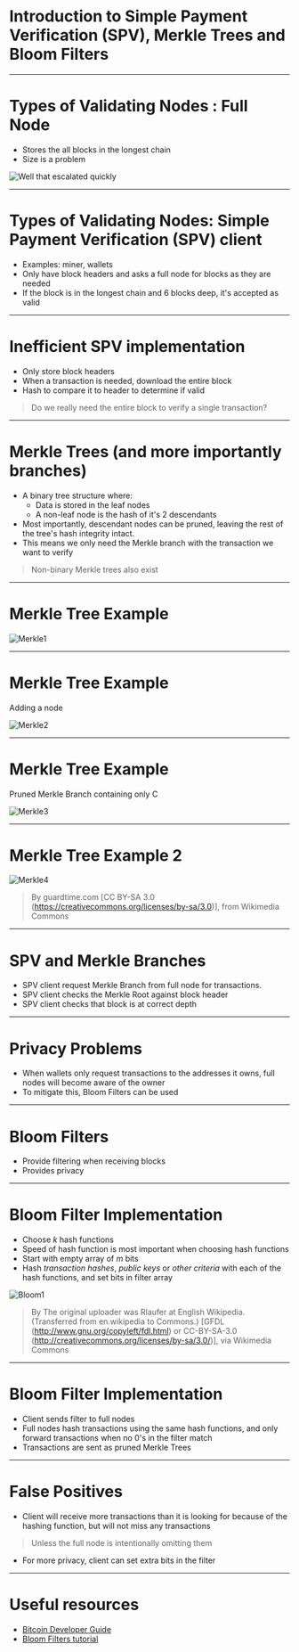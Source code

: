 # Introduction to Simple Payment Verification (SPV), Merkle Trees and Bloom Filters

---
# Types of Validating Nodes : Full Node
  * Stores the all blocks in the longest chain  
  * Size is a problem 

  ![](https://raw.githubusercontent.com/tari-labs/tari-university/mikethetike-merkle-trees/merkle-trees-and-spv-1/sources/eth-blockchain-size.png "Well that escalated quickly")

---

# Types of Validating Nodes: Simple Payment Verification (SPV) client
* Examples: miner, wallets
* Only have block headers and asks a full node for blocks as they are needed
* If the block is in the longest chain and 6 blocks deep, it's accepted as valid

---

# Inefficient SPV implementation
* Only store block headers
* When a transaction is needed, download the entire block
* Hash to compare it to header to determine if valid
> Do we really need the entire block to verify a single transaction?

---
# Merkle Trees (and more importantly branches)

* A binary tree structure where:
  * Data is stored in the leaf nodes
  * A non-leaf node is the hash of it's 2 descendants
* Most importantly, descendant nodes can be pruned, leaving the rest of the tree's hash integrity intact.
* This means we only need the Merkle branch with the transaction we want to verify

> Non-binary Merkle trees also exist

--- 
# Merkle Tree Example

![Merkle1](https://raw.githubusercontent.com/tari-labs/tari-university/mikethetike-merkle-trees/merkle-trees-and-spv-1/sources/merkle-1.svg.png)

--- 
# Merkle Tree Example

Adding a node

![Merkle2](https://raw.githubusercontent.com/tari-labs/tari-university/mikethetike-merkle-trees/merkle-trees-and-spv-1/sources/merkle-2.svg.png)

---

# Merkle Tree Example

Pruned Merkle Branch containing only C

![Merkle3](https://raw.githubusercontent.com/tari-labs/tari-university/mikethetike-merkle-trees/merkle-trees-and-spv-1/sources/merkle-3.svg.png)

---
# Merkle Tree Example 2

![Merkle4](https://raw.githubusercontent.com/tari-labs/tari-university/mikethetike-merkle-trees/merkle-trees-and-spv-1/sources/hashchain.png)



> By guardtime.com [CC BY-SA 3.0  (https://creativecommons.org/licenses/by-sa/3.0)], from Wikimedia Commons
---
# SPV and Merkle Branches

* SPV client request Merkle Branch from full node for transactions. 
* SPV client checks the Merkle Root against block header
* SPV client checks that block is at correct depth

---
# Privacy Problems
* When wallets only request transactions to the addresses it owns, full nodes will become aware of the owner
* To mitigate this, Bloom Filters can be used

--- 
# Bloom Filters

* Provide filtering when receiving blocks
* Provides privacy

--- 
# Bloom Filter Implementation
* Choose _k_ hash functions
* Speed of hash function is most important when choosing hash functions
* Start with empty array of _m_ bits
* Hash _transaction hashes_, _public keys_ or _other criteria_ with each of the hash functions, and set bits in filter array

![Bloom1](https://upload.wikimedia.org/wikipedia/commons/f/f1/Gbf.gif)

> By The original uploader was Rlaufer at English Wikipedia. (Transferred from en.wikipedia to Commons.) [GFDL (http://www.gnu.org/copyleft/fdl.html) or CC-BY-SA-3.0 (http://creativecommons.org/licenses/by-sa/3.0/)], via Wikimedia Commons

---
# Bloom Filter Implementation

* Client sends filter to full nodes
* Full nodes hash transactions using the same hash functions, and only forward transactions when no 0's in the filter match
* Transactions are sent as pruned Merkle Trees
---
# False Positives
* Client will receive more transactions than it is looking for because of the hashing function, but will not miss any transactions
> Unless the full node is intentionally omitting them
* For more privacy, client can set extra bits in the filter


---
# Useful resources
* [Bitcoin Developer Guide](https://bitcoin.org/en/developer-guide#simplified-payment-verification-spv)
* [Bloom Filters tutorial](http://llimllib.github.io/bloomfilter-tutorial/)